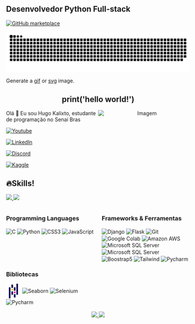 # <h2>Desenvolvedor Python Full-stack</h2>

[![GitHub marketplace](https://img.shields.io/badge/marketplace-snake-blue?logo=github&style=flat-square)](https://github.com/marketplace/actions/generate-snake-game-from-github-contribution-grid)

<picture>
  <source
    media="(prefers-color-scheme: dark)"
    srcset="https://raw.githubusercontent.com/platane/snk/output/github-contribution-grid-snake-dark.svg"
  />
  <source
    media="(prefers-color-scheme: light)"
    srcset="https://raw.githubusercontent.com/platane/snk/output/github-contribution-grid-snake.svg"
  />
  <img
    alt="github contribution grid snake animation"
    src="https://raw.githubusercontent.com/platane/snk/output/github-contribution-grid-snake.svg"
  />
</picture>


Generate a [gif](https://github.com/Platane/snk/raw/output/github-contribution-grid-snake.gif) or [svg](https://github.com/Platane/snk/raw/output/github-contribution-grid-snake.svg) image.



<h2 align="center">print('hello world!')</h2>

<p align="center">
  <img align="right" width=50% src="https://github.com/VariableBee/VariableBee/assets/77739311/4e9f41af-6b57-49a7-b15a-74322e96b4d7" alt="Imagem" >
</p>

<p> 
Olá 👋 Eu sou Hugo Kalixto, estudante de programação no Senai Bras 

[![Youtube](https://img.shields.io/badge/YouTube-FF0000?style=for-the-badge&logo=youtube&logoColor=white)](https://www.youtube.com/channel/UC177sCc63-aazx2T3n1LGWg)
 
[![LinkedIn](https://img.shields.io/badge/LinkedIn-0077B5?style=for-the-badge&logo=linkedin&logoColor=white)](https://www.linkedin.com/in/christian-oliveira-925532257/)

[![Discord](https://img.shields.io/badge/Discord-7289DA?style=for-the-badge&logo=discord&logoColor=white)](https://discord.com/)

[![Kaggle](https://img.shields.io/badge/Kaggle-20BEFF?style=for-the-badge&logo=Kaggle&logoColor=white)](https://www.kaggle.com/variablebee)


## 🔥Skills!

<a href="https://github.com/VariableBee"><img src="https://github-readme-stats.vercel.app/api?username=hugokalix&show_icons=false&theme=gotham"> </a><a href="https://github.com/VariableBee"><img src="https://github-readme-streak-stats.herokuapp.com?user=hugokalix&theme=gotham"></a>


<div style="display: flex; flex-wrap: wrap; justify-content: space-between; align-items: flex-start;">

  <div style="flex-basis: 48%;">
    <h3>Programming Languages</h3>
    <img align="center" alt="C" src="https://img.shields.io/badge/C-00599C?style=for-the-badge&logo=c&logoColor=white" />
    <img align="center" alt="Python" src="https://img.shields.io/badge/Python-14354C?style=for-the-badge&logo=python&logoColor=white"
    <img align="center" alt="HTML5" src="https://img.shields.io/badge/HTML5-E34F26?style=for-the-badge&logo=html5&logoColor=white" />
    <img align="center" alt="CSS3" src="https://img.shields.io/badge/CSS3-1572B6?style=for-the-badge&logo=css3&logoColor=white" />
    <img align="center" alt="JavaScript" src="https://img.shields.io/badge/JavaScript-F7DF1E?style=for-the-badge&logo=javascript&logoColor=black" />
  </div>

  <div style="flex-basis: 48%;">
    <h3>Frameworks & Ferramentas</h3>
    <img align="center" alt="Django" src="https://img.shields.io/badge/Django-092E20?style=for-the-badge&logo=django&logoColor=white">
    <img align="center" alt="Flask" src="https://img.shields.io/badge/Flask-000000?style=for-the-badge&logo=flask&logoColor=white" />
    <img align="center" alt="Git" src="https://img.shields.io/badge/GIT-E44C30?style=for-the-badge&logo=git&logoColor=white" />
    <img align="center" alt="Google Colab" src="https://img.shields.io/badge/Colab-F9AB00?style=for-the-badge&logo=googlecolab&color=525252" />
    <img align="center" alt="Amazon AWS" src="https://img.shields.io/badge/Amazon_AWS-232F3E?style=for-the-badge&logo=amazon-aws&logoColor=white" />
    <img align="center" alt="Microsoft SQL Server" src="https://img.shields.io/badge/Microsoft_SQL_Server-CC2927?style=for-the-badge&logo=microsoft-sql-server&logoColor=white" />
    <img align="center" alt="Microsoft SQL Server" src="https://img.shields.io/badge/SQLite-07405E?style=for-the-badge&logo=sqlite&logoColor=white"/>
    <img align="center" alt="Boostrap5" src="https://img.shields.io/badge/Bootstrap-563D7C?style=for-the-badge&logo=bootstrap&logoColor=white"/>
    <img align="center" alt="Tailwind" src="https://img.shields.io/badge/Tailwind_CSS-38B2AC?style=for-the-badge&logo=tailwind-css&logoColor=white">
     <img align="center" alt="Pycharm" src="https://img.shields.io/badge/PyCharm-000000.svg?&style=for-the-badge&logo=PyCharm&logoColor=white">
      
       
  </div>
  
  <div style="flex-basis: 48%;">
    <h3>Bibliotecas</h3>
    <img align="center" alt="Pandas" src="https://raw.githubusercontent.com/devicons/devicon/2ae2a900d2f041da66e950e4d48052658d850630/icons/pandas/pandas-original.svg" alt="pandas" width="40" height="40"/>
    <img align="center" alt="Seaborn" src="https://seaborn.pydata.org/_images/logo-mark-lightbg.svg" alt="seaborn" width="40" height="40"/>
    <img align="center" alt="Selenium" src="https://upload.wikimedia.org/wikipedia/commons/d/d5/Selenium_Logo.png" alt="seaborn" width="40" height="40"/>
    <img align="center" alt="Pycharm" src="https://files.virgool.io/upload/users/195990/posts/brr4zgebnwns/rcbdtarfrkv0.png" width="80" height="40">
     


  </div>
</div>
<br />
<div align="center">
  <a href="https://github.com/MateusSouzaAlves">
  <img height="150em" src="https://github-readme-stats.vercel.app/api?username=hugokalix&show_icons=false&theme=dark&include_all_commits=true&count_private=true"/>
  <img height="150em" src="https://github-readme-stats.vercel.app/api/top-langs/?username=hugokalix&layout=compact&langs_count=7&theme=dark"/>
</div>
